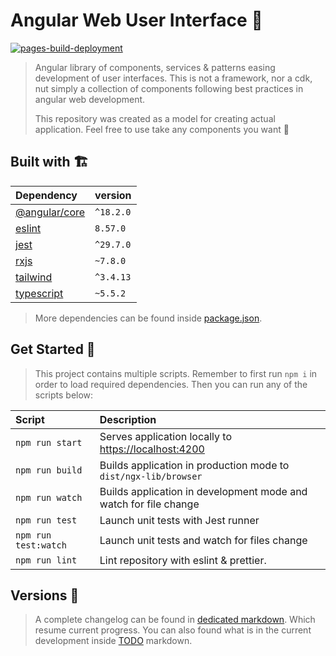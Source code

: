 # Angular Web User Interface 🎨

[![pages-build-deployment](https://github.com/louiiuol/ngx-lib/actions/workflows/pages/pages-build-deployment/badge.svg?branch=gh-pages)](https://github.com/louiiuol/ngx-lib/actions/workflows/pages/pages-build-deployment)

> Angular library of components, services & patterns easing development of user interfaces. This is not a framework, nor a cdk, nut simply a collection of components following best practices in angular web development.
>
> This repository was created as a model for creating actual application. Feel free to use take any components you want 🙌

## Built with 🏗️

| Dependency | version |
|:-----------|:----------|
| [@angular/core](https://angular.io/guide/what-is-angular) | `^18.2.0` |
| [eslint](https://eslint.org/docs/latest/) | `8.57.0` |
| [jest](https://jestjs.io/fr/docs/getting-started) | `^29.7.0` |
| [rxjs](https://rxjs.dev/api) | `~7.8.0` |
| [tailwind](https://tailwindcss.com/docs/screens) | `^3.4.13` |
| [typescript](https://www.typescriptlang.org/) | `~5.5.2` |

> More dependencies can be found inside [package.json](https://github.com/louiiuol/ngx-lib/blob/main/package.json).

## Get Started 🚀

> This project contains multiple scripts. Remember to first run `npm i` in order to load required dependencies. Then you can run any of the scripts below:

| Script | Description |
|:-----------|:----------|
| `npm run start` | Serves application locally to <https://localhost:4200> |
| `npm run build` | Builds application in production mode to `dist/ngx-lib/browser` |
| `npm run watch` | Builds application in development mode and watch for file change |
| `npm run test` | Launch unit tests with Jest runner |
| `npm run test:watch` | Launch unit tests and watch for files change |
| `npm run lint` | Lint repository with eslint & prettier. |

## Versions 🔖

> A complete changelog can be found in [dedicated markdown](https://github.com/louiiuol/ngx-lib/blob/main/CHANGELOG.md). Which resume current progress. You can also found what is in the current development inside [TODO](https://github.com/louiiuol/ngx-lib/blob/main/TODO.md) markdown.
